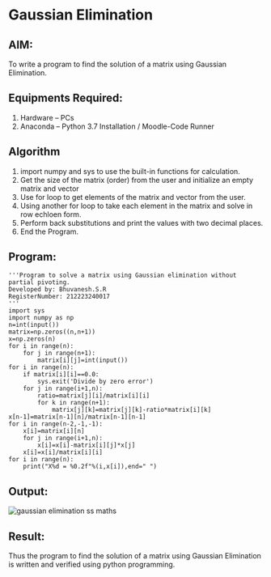 # Gaussian Elimination
## AIM:
To write a program to find the solution of a matrix using Gaussian Elimination.
## Equipments Required:
1. Hardware – PCs
2. Anaconda – Python 3.7 Installation / Moodle-Code Runner
## Algorithm
1. import numpy and sys to use the built-in functions for calculation.
2. Get the size of the matrix (order) from the user and initialize an empty matrix and vector
3. Use for loop to get elements of the matrix and vector from the user.
4. Using another for loop to take each element in the matrix and solve in row echloen form.
5. Perform back substitutions and print the values with two decimal places.
6. End the Program.


























## Program:
```
'''Program to solve a matrix using Gaussian elimination without partial pivoting.
Developed by: Bhuvanesh.S.R
RegisterNumber: 212223240017
'''
import sys
import numpy as np
n=int(input())
matrix=np.zeros((n,n+1))
x=np.zeros(n)
for i in range(n):
    for j in range(n+1):
        matrix[i][j]=int(input())
for i in range(n):
    if matrix[i][i]==0.0:
        sys.exit('Divide by zero error')
    for j in range(i+1,n):
        ratio=matrix[j][i]/matrix[i][i]
        for k in range(n+1):
            matrix[j][k]=matrix[j][k]-ratio*matrix[i][k]
x[n-1]=matrix[n-1][n]/matrix[n-1][n-1]
for i in range(n-2,-1,-1):
    x[i]=matrix[i][n]
    for j in range(i+1,n):
        x[i]=x[i]-matrix[i][j]*x[j]
    x[i]=x[i]/matrix[i][i]
for i in range(n):
    print("X%d = %0.2f"%(i,x[i]),end=" ")
```

## Output:
![gaussian elimination ss maths](https://github.com/Bhuvanesh-Suresh/Gaussian/assets/145742661/82c51c1e-26f3-4ee8-9d87-9a42f28570d0)



## Result:
Thus the program to find the solution of a matrix using Gaussian Elimination is written and verified using python programming.

